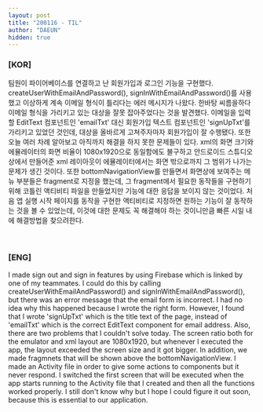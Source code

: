 ```yaml
---
layout: post
title: "200116 - TIL"
author: "DAEUN"
hidden: true
---
```


### [KOR]
팀원이 파이어베이스를 연결하고 난 회원가입과 로그인 기능을 구현했다. createUserWithEmailAndPassword(), signInWithEmailAndPassword()를 사용했고 이상하게 계속 이메일 형식이 틀리다는 에러 메시지가 나왔다. 한바탕 씨름을하다 이메일 형식을 가리키고 있는 대상을 잘못 잡아주었다는 것을 발견했다. 이메일을 입력할 EditText 컴포넌트인 'emailTxt' 대신 회원가입 텍스트 컴포넌트인 'signUpTxt'를 가리키고 있었던 것인데, 대상을 올바르게 고쳐주자마자 회원가입이 잘 수행됐다. 또한 오늘 여러 차례 알아보고 아직까지 해결을 하지 못한 문제들이 있다. xml의 화면 크기와 에뮬레이터의 화면 비율이 1080x1920으로 동일함에도 불구하고 안드로이드 스튜디오 상에서 만들어준 xml 레이아웃이 에뮬레이터에서는 화면 밖으로까지 그 범위가 나가는 문제가 생긴 것이다. 또한 bottomNavigationView를 만들면서 화면상에 보여주는 메뉴 부분들은 fragment로 지정을 했는데, 그 fragment에서 필요한 동작들을 구현하기 위해 코틀린 액티비티 파일을 만들었지만 기능에 대한 응답을 보이지 않는 것이었다. 처음 앱 실행 시작 페이지를 동작을 구현한 액티비티로 지정하면 원하는 기능이 잘 동작하는 것을 볼 수 있었는데, 이것에 대한 문제도 꼭 해결해야 하는 것이니만큼 빠른 시일 내에 해결방법을 찾으려한다.
<br><br><br>
### [ENG]
I made sign out and sign in features by using Firebase which is linked by one of my teammates. I could do this by calling createUserWithEmailAndPassword() and signInWithEmailAndPassword(), but there was an error message that the email form is incorrect. I had no idea why this happened because I wrote the right form. However, I found that I wrote 'signUpTxt' which is the title text of the page, instead of 'emailTxt' which is the correct EditText component for email address. Also, there are two problems that I couldn't solve today. The screen ratio both for the emulator and xml layout are 1080x1920, but whenever I executed the app, the layout exceeded the screen size and it got bigger. In addition, we made fragmnets that will be shown above the bottomNavigationView. I made an Activity file in order to give some actions to components but it never respond. I switched the first screen that will be executed when the app starts running to the Activity file that I created and then all the functions worked properly. I still don't know why but I hope I could figure it out soon, because this is essential to our application.